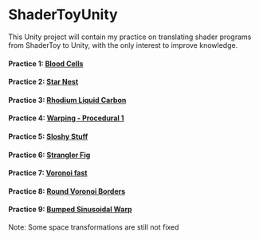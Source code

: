 # ShaderToyUnity
This Unity project will contain my practice on translating shader programs from ShaderToy to Unity, with the only interest to improve knowledge.



#### Practice 1: [Blood Cells](https://www.shadertoy.com/view/4ttXzj)
#### Practice 2: [Star Nest](https://www.shadertoy.com/view/XlfGRj)
#### Practice 3: [Rhodium Liquid Carbon](https://www.shadertoy.com/view/llK3Dy)
#### Practice 4: [Warping - Procedural 1](https://www.shadertoy.com/view/4s23zz)
#### Practice 5: [Sloshy Stuff](https://www.shadertoy.com/view/XttSD7)
#### Practice 6: [Strangler Fig](https://www.shadertoy.com/view/lssfWB)
#### Practice 7: [Voronoi fast](https://www.shadertoy.com/view/4tsXRH)
#### Practice 8: [Round Voronoi Borders](https://www.shadertoy.com/view/4dsfDl)
#### Practice 9: [Bumped Sinusoidal Warp](https://www.shadertoy.com/view/4l2XWK)



Note: Some space transformations are still not fixed
